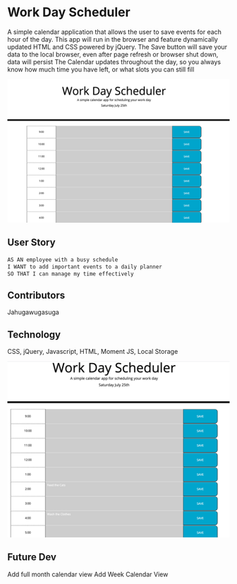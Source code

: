 # Work Day Scheduler

 A simple calendar application that allows the user to save events for each hour of the day. This app will run in the browser and feature dynamically updated HTML and CSS powered by jQuery.
 The Save button will save your data to the local browser, even after page refresh or browser shut down, data will persist
 The Calendar updates throughout the day, so you always know how much time you have left, or what slots you can still fill

![mainview](./Assets/Main.png)


## User Story

```
AS AN employee with a busy schedule
I WANT to add important events to a daily planner
SO THAT I can manage my time effectively
```

## Contributors
Jahugawugasuga

## Technology
CSS, jQuery, Javascript, HTML, Moment JS, Local Storage

![persistantdata](./Assets/Main2.png)

## Future Dev
Add full month calendar view
Add Week Calendar View

